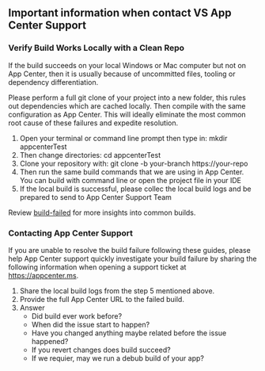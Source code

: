 ## Important information when contact VS App Center Support

### Verify Build Works Locally with a Clean Repo

If the build succeeds on your local Windows or Mac computer but not on App Center, then it is usually because of uncommitted files, tooling or dependency differentiation.

Please perform a full git clone of your project into a new folder, this rules out dependencies which are cached locally. Then compile with the same configuration as App Center. This will ideally eliminate the most common root cause of these failures and expedite resolution.

1. Open your terminal or command line prompt then type in: mkdir appcenterTest
2. Then change directories: cd appcenterTest
3. Clone your repository with: git clone -b your-branch https://your-repo 
4. Then run the same build commands that we are using in App Center. You can build with command line or open the project file in your IDE
5. If the local build is successful, please collec the local build logs and be prepared to send to App Center Support Team

Review [build-failed](https://docs.microsoft.com/en-us/appcenter/build/troubleshooting/build-failed) for more insights into common builds.

### Contacting App Center Support

If you are unable to resolve the build failure following these guides, please help App Center support quickly investigate your build failure by sharing the following information when opening a support ticket at https://appcenter.ms.

1. Share the local build logs from the step 5 mentioned above.
2. Provide the full App Center URL to the failed build.
3. Answer
    * Did build ever work before? 
    * When did the issue start to happen? 
    * Have you changed anything maybe related before the issue happened?
    * If you revert changes does build succeed?
    * If we requier, may we run a debub build of your app?
